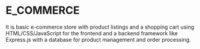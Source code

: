 # E_COMMERCE
It is basic e-commerce store with  product listings and a shopping cart using  HTML/CSS/JavaScript for the frontend and a  backend framework like Express.js  with a database for product management and  order processing.
